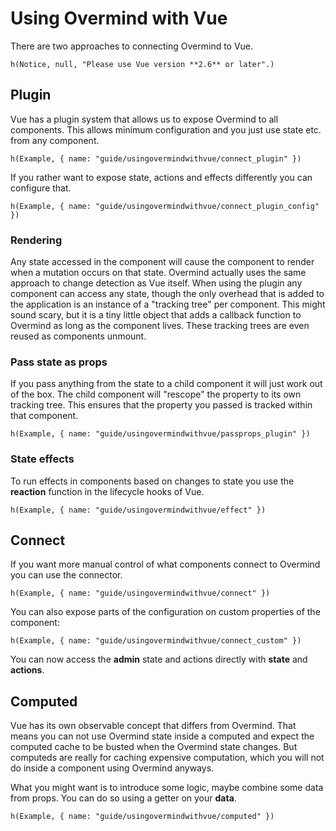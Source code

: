 # Using Overmind with Vue

There are two approaches to connecting Overmind to Vue.

```marksy
h(Notice, null, "Please use Vue version **2.6** or later".)
```

## Plugin

Vue has a plugin system that allows us to expose Overmind to all components. This allows minimum configuration and you just use state etc. from any component.

```marksy
h(Example, { name: "guide/usingovermindwithvue/connect_plugin" })
```

If you rather want to expose state, actions and effects differently you can configure that.

```marksy
h(Example, { name: "guide/usingovermindwithvue/connect_plugin_config" })
```

### Rendering
Any state accessed in the component will cause the component to render when a mutation occurs on that state. Overmind actually uses the same approach to change detection as Vue itself. When using the plugin any component can access any state, though the only overhead that is added to the application is an instance of a "tracking tree" per component. This might sound scary, but it is a tiny little object that adds a callback function to Overmind as long as the component lives. These tracking trees are even reused as components unmount.

### Pass state as props

If you pass anything from the state to a child component it will just work out of the box. The child component will "rescope" the property to its own tracking tree. This ensures that the property you passed is tracked within that component.

```marksy
h(Example, { name: "guide/usingovermindwithvue/passprops_plugin" })
```

### State effects

To run effects in components based on changes to state you use the **reaction** function in the lifecycle hooks of Vue.

```marksy
h(Example, { name: "guide/usingovermindwithvue/effect" })
```

## Connect

If you want more manual control of what components connect to Overmind you can use the connector.

```marksy
h(Example, { name: "guide/usingovermindwithvue/connect" })
```

You can also expose parts of the configuration on custom properties of the component:

```marksy
h(Example, { name: "guide/usingovermindwithvue/connect_custom" })
```

You can now access the **admin** state and actions directly with **state** and **actions**.


## Computed

Vue has its own observable concept that differs from Overmind. That means you can not use Overmind state inside a computed and expect the computed cache to be busted when the Overmind state changes. But computeds are really for caching expensive computation, which you will not do inside a component using Overmind anyways.

What you might want is to introduce some logic, maybe combine some data from props. You can do so using a getter on your **data**.

```marksy
h(Example, { name: "guide/usingovermindwithvue/computed" })
```
